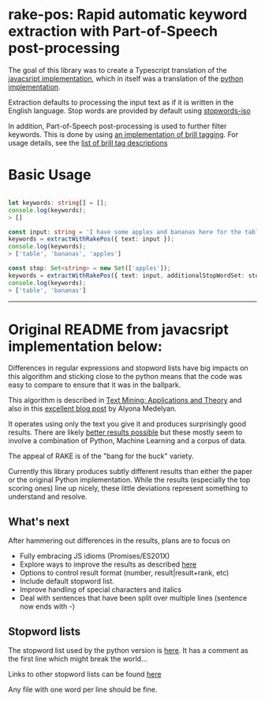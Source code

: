 # rake-pos: Rapid automatic keyword extraction with Part-of-Speech post-processing

The goal of this library was to create a Typescript translation of the
[javacsript implementation](https://github.com/sleepycat/rapid-automated-keyword-extraction),
which in itself was a translation of the [python implementation](https://github.com/zelandiya/RAKE-tutorial).

Extraction defaults to processing the input text as if it is written in the English language. Stop
words are provided by default using [stopwords-iso](https://github.com/stopwords-iso/stopwords-iso)

In addition, Part-of-Speech post-processing is used to further filter keywords. This is done by
using [an implementation of brill tagging](https://github.com/words/brill). For usage details,
see the [list of brill tag descriptions](https://github.com/words/brill/blob/main/lib/descriptions.js)

# Basic Usage

```typescript

let keywords: string[] = [];
console.log(keywords);
> []

const input: string = 'I have some apples and bananas here for the table';
keywords = extractWithRakePos({ text: input });
console.log(keywords);
> ['table', 'bananas', 'apples']

const stop: Set<string> = new Set(['apples']);
keywords = extractWithRakePos({ text: input, additionalStopWordSet: stop });
console.log(keywords);
> ['table', 'bananas']
```

---

# Original README from javacsript implementation below:

Differences in regular expressions and stopword lists have big impacts on this algorithm and
sticking close to the python means that the code was easy to compare to ensure
that it was in the ballpark.

This algorithm is described in [Text Mining: Applications and
Theory](https://www.amazon.ca/Text-Mining-Applications-Michael-Berry/dp/0470749822)
and also in this [excellent blog
post](https://www.airpair.com/nlp/keyword-extraction-tutorial) by Alyona
Medelyan.

It operates using only the text you give it and produces surprisingly good
results. There are likely [better results
possible](http://bdewilde.github.io/blog/2014/09/23/intro-to-automatic-keyphrase-extraction/)
but these mostly seem to involve a combination of Python, Machine Learning and
a corpus of data.

The appeal of RAKE is of the "bang for the buck" variety.

Currently this library produces subtly different results than either the paper
or the original Python implementation. While the results (especially the top
scoring ones) line up nicely, these little deviations represent something to
understand and resolve.

## What's next

After hammering out differences in the results, plans are to focus on

* Fully embracing JS idioms (Promises/ES201X)
* Explore ways to improve the results as described
  [here](https://www.ijarcsse.com/docs/papers/Volume_6/5_May2016/V6I5-0392.pdf)
* Options to control result format (number, result|result+rank, etc)
* Include default stopword list.
* Improve handling of special characters and italics
* Deal with sentences that have been split over multiple lines (sentence now ends with -)

## Stopword lists

The stopword list used by the python version is [here](https://github.com/zelandiya/RAKE-tutorial/blob/master/SmartStoplist.txt).
It has a comment as the first line which might break the world...

Links to other stopword lists can be found [here](http://trialstravails.blogspot.ca/2014/04/fox-stop-words-list.html)

Any file with one word per line should be fine.
